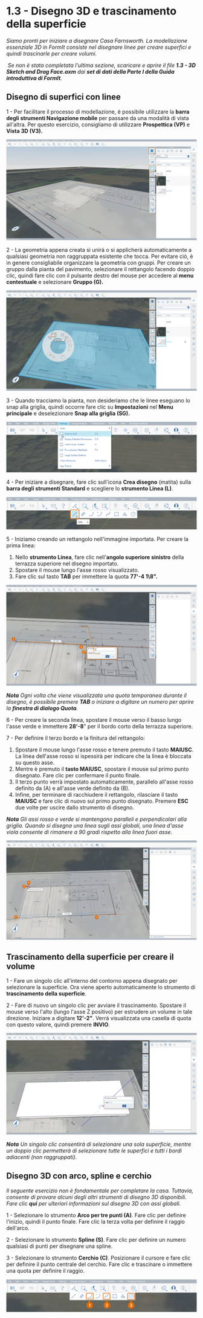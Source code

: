 # 1.3 - Disegno 3D e trascinamento della superficie

_Siamo pronti per iniziare a disegnare Casa Farnsworth. La modellazione essenziale 3D in FormIt consiste nel disegnare linee per creare superfici e quindi trascinarle per creare volumi._

‌ _Se non è stata completata l'ultima sezione, scaricare e aprire il file_ _**1.3 - 3D Sketch and Drag Face.axm**_ _dai_ _**set di dati della Parte I della Guida introduttiva di FormIt**._

## **Disegno di superfici con linee**

1 - Per facilitare il processo di modellazione, è possibile utilizzare la **barra degli strumenti Navigazione mobile** per passare da una modalità di vista all'altra. Per questo esercizio, consigliamo di utilizzare **Prospettica (VP)** e **Vista 3D (V3).**

![](<../../.gitbook/assets/0 (4).png>)

2 - La geometria appena creata si unirà o si applicherà automaticamente a qualsiasi geometria non raggruppata esistente che tocca. Per evitare ciò, è in genere consigliabile organizzare la geometria con gruppi. Per creare un gruppo dalla pianta del pavimento, selezionare il rettangolo facendo doppio clic, quindi fare clic con il pulsante destro del mouse per accedere al **menu contestuale** e selezionare **Gruppo (G).**

![](<../../.gitbook/assets/1 (2).png>)

3 - Quando tracciamo la pianta, non desideriamo che le linee eseguano lo snap alla griglia, quindi occorre fare clic su **Impostazioni** nel **Menu principale** e deselezionare **Snap alla griglia (SG).**

![](<../../.gitbook/assets/2 (12).png>)

4 - Per iniziare a disegnare, fare clic sull'icona **Crea disegno** (matita) sulla **barra degli strumenti Standard** e scegliere lo **strumento Linea (L)**.

![](<../../.gitbook/assets/3 (17).png>)

5 - Iniziamo creando un rettangolo nell'immagine importata. Per creare la prima linea:

1. Nello **strumento Linea**, fare clic nell'**angolo superiore sinistro** della terrazza superiore nel disegno importato.
2. Spostare il mouse lungo l'asse rosso visualizzato.
3. Fare clic sul tasto **TAB** per immettere la quota **77'-4 1\8".**

![](<../../.gitbook/assets/4 (16).png>)

_**Nota** Ogni volta che viene visualizzata una quota temporanea durante il disegno, è possibile premere_ _**TAB** o iniziare a digitare un numero_ _per aprire la_ _**finestra di dialogo Quota**._

6 - Per creare la seconda linea, spostare il mouse verso il basso lungo l'asse verde e immettere **28'-8**" per il bordo corto della terrazza superiore.

7 - Per definire il terzo bordo e la finitura del rettangolo:

1. Spostare il mouse lungo l'asse rosso e tenere premuto il tasto **MAIUSC**. La linea dell'asse rosso si ispessirà per indicare che la linea è bloccata su questo asse.
2. Mentre è premuto il **tasto MAIUSC**, spostare il mouse sul primo punto disegnato. Fare clic per confermare il punto finale.
3. Il terzo punto verrà impostato automaticamente, parallelo all'asse rosso definito da (A) e all'asse verde definito da (B).
4. Infine, per terminare di racchiudere il rettangolo, rilasciare il tasto **MAIUSC** e fare clic di nuovo sul primo punto disegnato. Premere **ESC** due volte per uscire dallo strumento di disegno.

_**Nota**_ _Gli assi rosso e verde si mantengono paralleli e perpendicolari alla griglia. Quando si disegna una linea sugli assi globali, una linea d'asse viola consente di rimanere a 90 gradi rispetto alla linea fuori asse._

![](<../../.gitbook/assets/5 (2) (1).png>)

## **Trascinamento della superficie per creare il volume**

1 - Fare un singolo clic all'interno del contorno appena disegnato per selezionare la superficie. Ora viene aperto automaticamente lo strumento di **trascinamento della superficie**.

2 - Fare di nuovo un singolo clic per avviare il trascinamento. Spostare il mouse verso l'alto (lungo l'asse Z positivo) per estrudere un volume in tale direzione. Iniziare a digitare **12'-2"**. Verrà visualizzata una casella di quota con questo valore, quindi premere **INVIO**.

![](<../../.gitbook/assets/6 (3) (1).png>)

_**Nota**_ _Un_ _singolo clic_ _consentirà di selezionare una sola superficie, mentre un_ _doppio clic_ _permetterà di selezionare tutte le superfici e tutti i bordi adiacenti (non raggruppati)._

## **Disegno 3D con arco, spline e cerchio**

_Il seguente esercizio non è fondamentale per completare la casa. Tuttavia, consente di provare alcuni degli altri strumenti di disegno 3D disponibili. Fare clic_ _**qui**_ _per ulteriori informazioni sul disegno 3D con assi globali._

1 - Selezionare lo strumento **Arco per tre punti (A)**. Fare clic per definire l'inizio, quindi il punto finale. Fare clic la terza volta per definire il raggio dell'arco.

2 - Selezionare lo strumento **Spline (S)**. Fare clic per definire un numero qualsiasi di punti per disegnare una spline.

3 - Selezionare lo strumento **Cerchio (C)**. Posizionare il cursore e fare clic per definire il punto centrale del cerchio. Fare clic e trascinare o immettere una quota per definire il raggio.

![](<../../.gitbook/assets/7 (7).png>)
